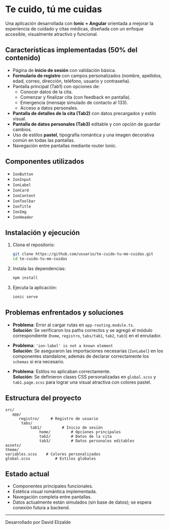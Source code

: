 # Te cuido, tú me cuidas 

Una aplicación desarrollada con **Ionic + Angular** orientada a mejorar la experiencia de cuidado y citas médicas, diseñada con un enfoque accesible, visualmente atractivo y funcional.  

##  Características implementadas (50% del contenido)

- Página de **inicio de sesión** con validación básica.
- **Formulario de registro** con campos personalizados (nombre, apellidos, edad, correo, dirección, teléfono, usuario y contraseña).
- Pantalla principal (Tab1) con opciones de:
  - Conocer datos de la cita.
  - Comenzar y finalizar cita (con feedback en pantalla).
  - Emergencia (mensaje simulado de contacto al 133).
  - Acceso a datos personales.
- **Pantalla de detalles de la cita (Tab2)** con datos precargados y estilo visual.
- **Pantalla de datos personales (Tab3)** editable y con opción de guardar cambios.
- Uso de estilos **pastel**, tipografía romántica y una imagen decorativa común en todas las pantallas.
- Navegación entre pantallas mediante router Ionic.

## Componentes utilizados

- `IonButton`
- `IonInput`
- `IonLabel`
- `IonCard`
- `IonContent`
- `IonToolbar`
- `IonTitle`
- `IonImg`
- `IonHeader`

##  Instalación y ejecución

1. Clona el repositorio:

   ```bash
   git clone https://github.com/usuario/te-cuido-tu-me-cuidas.git
   cd te-cuido-tu-me-cuidas
   ```

2. Instala las dependencias:

   ```bash
   npm install
   ```

3. Ejecuta la aplicación:

   ```bash
   ionic serve
   ```

##  Problemas enfrentados y soluciones

- **Problema**: Error al cargar rutas en `app-routing.module.ts`.  
  **Solución**: Se verificaron los paths correctos y se agregó el módulo correspondiente (`home`, `registro`, `tabs/tab1`, `tab2`, `tab3`) en el enrutador.

- **Problema**: `'ion-label' is not a known element`  
  **Solución**: Se aseguraron las importaciones necesarias (`IonLabel`) en los componentes standalone, además de declarar correctamente los `schemas` si era necesario.

- **Problema**: Estilos no aplicaban correctamente.  
  **Solución**: Se definieron clases CSS personalizadas en `global.scss` y `tab1.page.scss` para lograr una visual atractiva con colores pastel.

##  Estructura del proyecto

```
src/
   app/
      registro/     # Registro de usuario
       tabs/
           tab1/         # Inicio de sesión
               home/         # Opciones principales
               tab2/         # Datos de la cita
               tab3/         # Datos personales editables
assets/
theme/
variables.scss    # Colores personalizados
global.scss           # Estilos globales
```

##  Estado actual

- Componentes principales funcionales.
- Estética visual romántica implementada.
- Navegación completa entre pantallas.
- Datos actualmente están simulados (sin base de datos); se espera conexión futura a backend.

---

Desarrollado por David Elizalde
